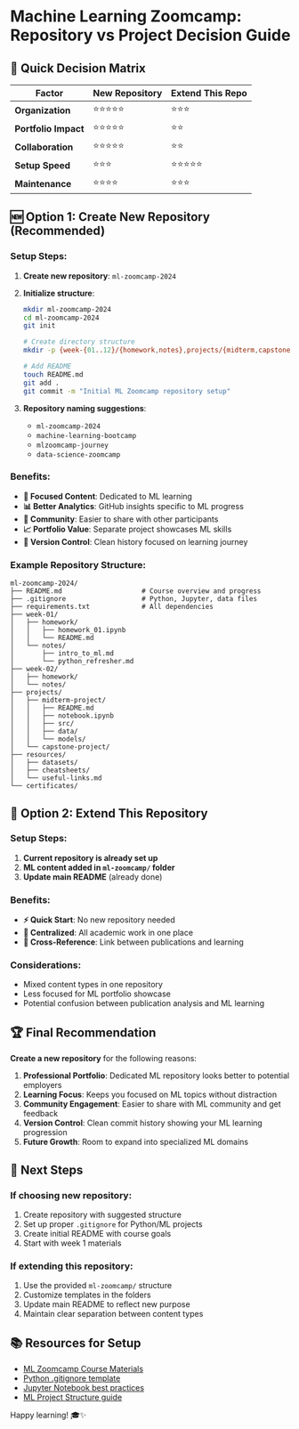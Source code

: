 # Machine Learning Zoomcamp: Repository vs Project Decision Guide

## 🎯 Quick Decision Matrix

| Factor | New Repository | Extend This Repo |
|--------|----------------|------------------|
| **Organization** | ⭐⭐⭐⭐⭐ | ⭐⭐⭐ |
| **Portfolio Impact** | ⭐⭐⭐⭐⭐ | ⭐⭐ |
| **Collaboration** | ⭐⭐⭐⭐⭐ | ⭐⭐ |
| **Setup Speed** | ⭐⭐⭐ | ⭐⭐⭐⭐⭐ |
| **Maintenance** | ⭐⭐⭐⭐ | ⭐⭐⭐ |

## 🆕 Option 1: Create New Repository (Recommended)

### Setup Steps:
1. **Create new repository**: `ml-zoomcamp-2024`
2. **Initialize structure**:
   ```bash
   mkdir ml-zoomcamp-2024
   cd ml-zoomcamp-2024
   git init
   
   # Create directory structure
   mkdir -p {week-{01..12}/{homework,notes},projects/{midterm,capstone},resources,certificates}
   
   # Add README
   touch README.md
   git add .
   git commit -m "Initial ML Zoomcamp repository setup"
   ```

3. **Repository naming suggestions**:
   - `ml-zoomcamp-2024`
   - `machine-learning-bootcamp`
   - `mlzoomcamp-journey`
   - `data-science-zoomcamp`

### Benefits:
- **🎯 Focused Content**: Dedicated to ML learning
- **📊 Better Analytics**: GitHub insights specific to ML progress
- **🤝 Community**: Easier to share with other participants
- **📈 Portfolio Value**: Separate project showcases ML skills
- **🔄 Version Control**: Clean history focused on learning journey

### Example Repository Structure:
```
ml-zoomcamp-2024/
├── README.md                    # Course overview and progress
├── .gitignore                   # Python, Jupyter, data files
├── requirements.txt             # All dependencies
├── week-01/
│   ├── homework/
│   │   ├── homework_01.ipynb
│   │   └── README.md
│   └── notes/
│       ├── intro_to_ml.md
│       └── python_refresher.md
├── week-02/
│   ├── homework/
│   └── notes/
├── projects/
│   ├── midterm-project/
│   │   ├── README.md
│   │   ├── notebook.ipynb
│   │   ├── src/
│   │   ├── data/
│   │   └── models/
│   └── capstone-project/
├── resources/
│   ├── datasets/
│   ├── cheatsheets/
│   └── useful-links.md
└── certificates/
```

## 🔄 Option 2: Extend This Repository

### Setup Steps:
1. **Current repository is already set up**
2. **ML content added in `ml-zoomcamp/` folder**
3. **Update main README** (already done)

### Benefits:
- **⚡ Quick Start**: No new repository needed
- **📁 Centralized**: All academic work in one place
- **🔗 Cross-Reference**: Link between publications and learning

### Considerations:
- Mixed content types in one repository
- Less focused for ML portfolio showcase
- Potential confusion between publication analysis and ML learning

## 🏆 Final Recommendation

**Create a new repository** for the following reasons:

1. **Professional Portfolio**: Dedicated ML repository looks better to potential employers
2. **Learning Focus**: Keeps you focused on ML topics without distraction
3. **Community Engagement**: Easier to share with ML community and get feedback
4. **Version Control**: Clean commit history showing your ML learning progression
5. **Future Growth**: Room to expand into specialized ML domains

## 🚀 Next Steps

### If choosing new repository:
1. Create repository with suggested structure
2. Set up proper `.gitignore` for Python/ML projects
3. Create initial README with course goals
4. Start with week 1 materials

### If extending this repository:
1. Use the provided `ml-zoomcamp/` structure
2. Customize templates in the folders
3. Update main README to reflect new purpose
4. Maintain clear separation between content types

## 📚 Resources for Setup

- [ML Zoomcamp Course Materials](https://github.com/alexeygrigorev/mlbookcamp-code)
- [Python .gitignore template](https://github.com/github/gitignore/blob/main/Python.gitignore)
- [Jupyter Notebook best practices](https://docs.jupyter.org/en/latest/content-quickstart.html)
- [ML Project Structure guide](https://drivendata.github.io/cookiecutter-data-science/)

Happy learning! 🎓✨